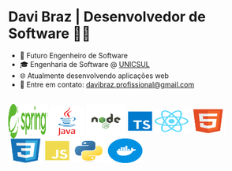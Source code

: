 # Davi Braz | Desenvolvedor de Software 👩‍💻

- 🚀 Futuro Engenheiro de Software
- 🎓 Engenharia de Software @ [UNICSUL]([https://portal.ufpel.edu.br/](https://www.cruzeirodosuleducacional.com.br/a-companhia/quem-somos/))
- 🌐 Atualmente desenvolvendo aplicações web
- 📧 Entre em contato: davibraz.profissional@gmail.com

<div style="display: inline_block"><br>
   <img align="center"  height="70" width="80" src="https://github.com/DaviBrazz/assets/blob/main/images/logos-svg/Spring_Framework_Logo_2018.svg">
  <img align="center"  height="60" width="70" src="https://github.com/DaviBrazz/assets/blob/main/images/logos-svg/java-original.svg">
  <img align="center"  height="70" width="80" src="https://github.com/DaviBrazz/assets/blob/main/images/logos-svg/node-js-svgrepo-com.svg">
  <img align="center"  height="40" width="50" src="https://raw.githubusercontent.com/devicons/devicon/master/icons/typescript/typescript-plain.svg">
  <img align="center" " height="50" width="70" src="https://raw.githubusercontent.com/devicons/devicon/master/icons/react/react-original.svg">
  <img align="center" " height="50" width="70" src="https://raw.githubusercontent.com/devicons/devicon/master/icons/html5/html5-original.svg">
  <img align="center"  height="50" width="70" src="https://raw.githubusercontent.com/devicons/devicon/master/icons/css3/css3-original.svg">
  <img align="center"  height="40" width="50" src="https://raw.githubusercontent.com/devicons/devicon/master/icons/javascript/javascript-plain.svg">
  <img align="center"  height="50" width="70" src="https://raw.githubusercontent.com/devicons/devicon/master/icons/python/python-original.svg">
  <img align="center"  height="50" width="70" src="https://github.com/DaviBrazz/assets/blob/main/images/logos-svg/docker-svgrepo-com.svg">
  
  
</div>
